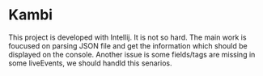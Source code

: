 # Kambi
This project is developed with Intellij. It is not so hard. The main work is foucused on parsing JSON file and get the information which should be displayed on the console.
Another issue is some fields/tags are missing in some liveEvents, we should handld this senarios.
